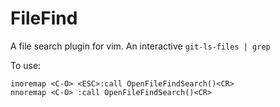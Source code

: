 # FileFind
A file search plugin for vim. An interactive `git-ls-files | grep`

To use:

    inoremap <C-O> <ESC>:call OpenFileFindSearch()<CR>
    nnoremap <C-O> :call OpenFileFindSearch()<CR>
